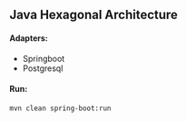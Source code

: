 ## Java Hexagonal Architecture

#### Adapters:
- Springboot
- Postgresql


#### Run:
```sh
mvn clean spring-boot:run
```